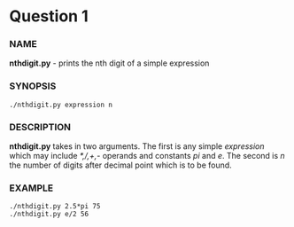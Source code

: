 # Question 1 

### NAME
**nthdigit.py** - prints the nth digit of a simple expression

### SYNOPSIS
```	
./nthdigit.py expression n
```

### DESCRIPTION
**nthdigit.py** takes in two arguments. The first is any simple *expression* which may include *\*,/,+,-* operands and constants *pi* and *e*. The second is *n* the number of digits after decimal point which is to be found.


### EXAMPLE
```
./nthdigit.py 2.5*pi 75
./nthdigit.py e/2 56
```
